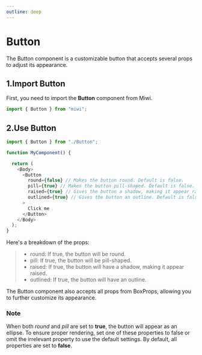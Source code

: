 ```yaml
---
outline: deep
---
```


# Button

The Button component is a customizable button that accepts several props to adjust its appearance.

## 1.Import Button

First, you need to import the **Button** component from Miwi.

```ts
import { Button } from "miwi";
```

## 2.Use Button

<!-- Example with code  -->

```ts
import { Button } from "./Button";

function MyComponent() {

  return (
    <Body>
      <Button
        round={false} // Makes the button round. Default is false.
        pill={true} // Makes the button pill-shaped. Default is false.
        raised={true} // Gives the button a shadow, making it appear raised. Default is false.
        outlined={true} // Gives the button an outline. Default is false.
      >
        Click me
      </Button>
    </Body>
  );
}
```

Here's a breakdown of the props:

> * round: If true, the button will be round.
> * pill: If true, the button will be pill-shaped.
> * raised: If true, the button will have a shadow, making it appear raised.
> * outlined: If true, the button will have an outline.

The Button component also accepts all props from BoxProps, allowing you to further customize its appearance.

### Note

When both *round* and *pill* are set to **true**, the button will appear as an ellipse. To ensure proper rendering, set one of these properties to false or omit the irrelevant property to use the default settings. By default, all properties are set to **false**.